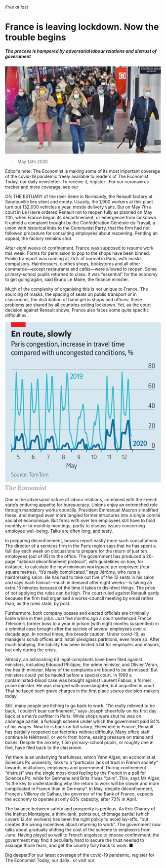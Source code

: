 ###### Free at last

# France is leaving lockdown. Now the trouble begins 

##### The process is hampered by adversarial labour relations and distrust of government 

![image](images/20200516_EUP001.jpg) 

> May 14th 2020 

Editor’s note: The Economist is making some of its most important coverage of the covid-19 pandemic freely available to readers of The Economist Today, our daily newsletter. To receive it, register . For our coronavirus tracker and more coverage, see our 

ON THE ESTUARY of the river Seine in Normandy, the Renault factory at Sandouville lies silent and empty. Usually, the 1,900 workers at this plant turn out 132,000 vehicles a year, mostly delivery vans. But on May 7th a court in Le Havre ordered Renault not to reopen fully as planned on May 11th, when France began its déconfinement, or emergence from lockdown. It upheld a complaint brought by the Confédération Générale du Travail, a union with historical links to the Communist Party, that the firm had not followed procedure for consulting employees about reopening. Pending an appeal, the factory remains shut.

After eight weeks of confinement, France was supposed to resume work this week. Forms for permission to pop to the shops have been binned. Public transport was running at 75% of normal in Paris, with masks compulsory. Hairdressers, clothes shops, bookstores and all other commerce—except restaurants and cafés—were allowed to reopen. Some primary-school pupils returned to class. It was “essential” for the economy to get going again, said Bruno Le Maire, the finance minister.


Much of the complexity of organising this is not unique to France. The sourcing of masks, the spacing of seats on public transport or in classrooms, the distribution of hand gel in shops and offices: these problems are shared by all countries exiting lockdown. Yet, as the court decision against Renault shows, France also faces some quite specific difficulties.

![image](images/20200516_EUC597.png) 


One is the adversarial nature of labour relations, combined with the French state’s enduring appetite for bureaucracy. Unions enjoy an entrenched role through mandatory works councils. President Emmanuel Macron simplified these, and merged even more tangled former structures into a single comité social et économique. But firms with over ten employees still have to hold monthly or bi-monthly meetings, partly to discuss issues concerning employee well-being. Talks are often long, and testy.

In preparing déconfinement, bosses report vastly more such consultations. The director of a services firm in the Paris region says that he has spent a full day each week on discussions to prepare for the return of just ten employees (out of 95) to the office. The government has produced a 20-page “national déconfinement protocol”, with guidelines on how, for instance, to calculate the new minimum workspace per employee (four square metres). “It’s really complicated,” says Jérôme, who runs a hairdressing salon. He has had to take out five of the 12 seats in his salon and says each haircut—much in demand after eight weeks—is taking an extra 15 minutes because of the time it takes to disinfect things. The price of not applying the rules can be high. The court ruled against Renault partly because the firm had organised a works-council meeting by email rather than, as the rules state, by post.

Furthermore, both company bosses and elected officials are criminally liable while in their jobs. Just five months ago a court sentenced France Telecom’s former boss to a year in prison (with eight months suspended) in a criminal case brought after the suicide of several employees over a decade ago. In normal times, this breeds caution. Under covid-19, as managers scrub offices and install plexiglass partitions, even more so. After much lobbying, the liability has been limited a bit for employers and mayors, but only during the crisis.

Already, an astonishing 63 legal complaints have been filed against ministers, including Edouard Philippe, the prime minister, and Olivier Véran, the health minister. Many of the complaints are bound to be dismissed. But ministers could yet be hauled before a special court. In 1999 a contaminated-blood case was brought against Laurent Fabius, a former prime minister. He was charged with manslaughter, but acquitted in court. That he faced such grave charges in the first place scares decision-makers today.

Still, many people are itching to go back to work. “I’m really relieved to be back, I couldn’t bear confinement,” says Joseph cheerfully on his first day back at a men’s outfitter in Paris. While shops were shut he was on chômage partiel, a furlough scheme under which the government paid 84% of his wages. Now he is back on full salary. Elsewhere in France, Renault has partially reopened car factories without difficulty. Many office staff continue le télétravail, or work from home, easing pressure on trains and buses. Despite the anxiety, 1.5m primary-school pupils, or roughly one in five, have filed back to the classroom.

Yet there is an underlying fearfulness, which Yann Algan, an economist at Sciences Po university, links to a “particular lack of trust in French society” towards institutions, employers and government. During confinement “distrust” was the single most-cited feeling by the French in a poll for Sciences Po, while for Germans and Brits it was “calm”. This, says Mr Algan, “is the key to understanding why the return to work will be slower and more complicated in France than in Germany”. In May, despite déconfinement, François Villeroy de Galhau, the governor of the Bank of France, expects the economy to operate at only 83% capacity, after 73% in April.

The balance between safety and prosperity is perilous. As Eric Chaney of the Institut Montaigne, a think-tank, points out, chômage partiel (which covers 12.4m workers) has been the right policy to avoid lay-offs, “but creates the wrong incentives about returning to work”. The government now talks about gradually shifting the cost of the scheme to employers from June. Having played so well to French angoisse to impose confinement, the government may find it peculiarly hard to secure the trust needed to assuage those fears, and get the country fully back to work. ■

Dig deeper:For our latest coverage of the covid-19 pandemic, register for The Economist Today, our daily , or visit our 

